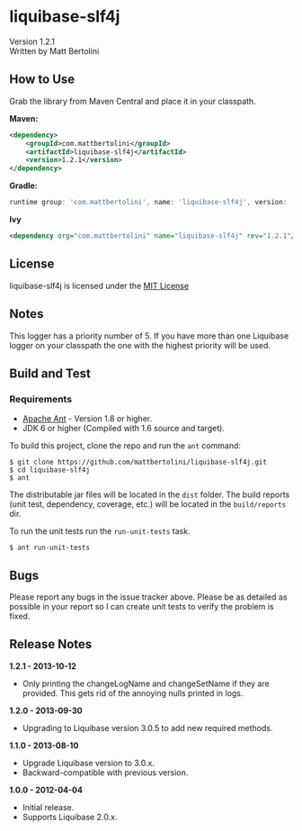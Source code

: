 # liquibase-slf4j
Version 1.2.1<br/>
Written by Matt Bertolini

## How to Use
Grab the library from Maven Central and place it in your classpath.

**Maven:**

```xml
<dependency>
    <groupId>com.mattbertolini</groupId>
    <artifactId>liquibase-slf4j</artifactId>
    <version>1.2.1</version>
</dependency>
```

**Gradle:**

```groovy
runtime group: 'com.mattbertolini', name: 'liquibase-slf4j', version: '1.2.1'
```

**Ivy**

```xml
<dependency org="com.mattbertolini" name="liquibase-slf4j" rev="1.2.1"/>
```

## License
liquibase-slf4j is licensed under the [MIT License](http://www.opensource.org/licenses/mit-license.php)

## Notes
This logger has a priority number of 5. If you have more than one Liquibase logger on your classpath the one with the
highest priority will be used.

## Build and Test
### Requirements
* [Apache Ant](http://ant.apache.org/) - Version 1.8 or higher.
* JDK 6 or higher (Compiled with 1.6 source and target).

To build this project, clone the repo and run the ```ant``` command:
```
$ git clone https://github.com/mattbertolini/liquibase-slf4j.git
$ cd liquibase-slf4j
$ ant
```

The distributable jar files will be located in the ```dist``` folder. The build reports (unit test, dependency,
coverage, etc.) will be located in the ```build/reports``` dir.

To run the unit tests run the ```run-unit-tests``` task.
```
$ ant run-unit-tests
```

## Bugs
Please report any bugs in the issue tracker above. Please be as detailed as possible in your report so I can create
unit tests to verify the problem is fixed.

## Release Notes

**1.2.1 - 2013-10-12**

* Only printing the changeLogName and changeSetName if they are provided. This gets rid of the annoying nulls printed
in logs.

**1.2.0 - 2013-09-30**

* Upgrading to Liquibase version 3.0.5 to add new required methods.

**1.1.0 - 2013-08-10**

* Upgrade Liquibase version to 3.0.x.
* Backward-compatible with previous version.

**1.0.0 - 2012-04-04**

* Initial release.
* Supports Liquibase 2.0.x.
